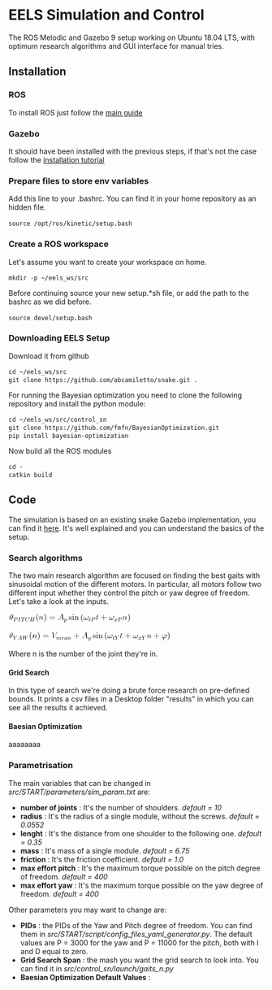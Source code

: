 # EELS Simulation and Control
The ROS Melodic and Gazebo 9 setup working on Ubuntu 18.04 LTS, with optimum research algorithms and GUI interface for manual tries.

## Installation

### ROS
To install ROS just follow the [main guide](http://wiki.ros.org/melodic/Installation/Ubuntu)

### Gazebo
It should have been installed with the previous steps, if that's not the case follow the [installation tutorial](http://gazebosim.org/tutorials?tut=install_ubuntu&cat=install)

### Prepare files to store env variables
Add this line to your .bashrc. You can find it in your home repository as an hidden file.

`source /opt/ros/kinetic/setup.bash`

### Create a ROS workspace
Let's assume you want to create your workspace on home.

```
mkdir -p ~/eels_ws/src
```

Before continuing source your new setup.*sh file, or add the path to the bashrc as we did before.

`source devel/setup.bash`

### Downloading EELS Setup

Download it from github
```
cd ~/eels_ws/src
git clone https://github.com/abcamiletto/snake.git .
```
For running the Bayesian optimization you need to clone the following repository and install the python module:
```
cd ~/eels_ws/src/control_sn
git clone https://github.com/fmfn/BayesianOptimization.git
pip install bayesian-optimization
```
Now build all the ROS modules

```
cd -
catkin build
```

## Code 
The simulation is based on an existing snake Gazebo implementation, you can find it [here](http://answers.gazebosim.org/question/16715/how-can-i-represent-a-anake-robot-with-many-identical-segmens-in-sdf/). It's well explained and you can understand the basics of the setup.

### Search algorithms
The two main research algorithm are focused on finding the best gaits with sinusoidal motion of the different motors. In particular, all motors follow two different input whether they control the pitch or yaw degree of freedom.
Let's take a look at the inputs.

![Alt text](yaw1.png?raw=true "Title")

![Alt text](pitch.png?raw=true "Title")

Where n is the number of the joint they're in.

#### Grid Search
In this type of search we're doing a brute force research on pre-defined bounds. It prints a csv files in a Desktop folder "results" in which you can see all the results it achieved.

#### Baesian Optimization

aaaaaaaa

### Parametrisation
The main variables that can be changed in *src/START/parameters/sim_param.txt* are:

- **number of joints** : It's the number of shoulders. *default = 10* 
- **radius** : It's the radius of a single module, without the screws. *default = 0.0552*
- **lenght** : It's the distance from one shoulder to the following one. *default = 0.35*
- **mass** : It's mass of a single module. *default = 6.75*
- **friction** : It's the friction coefficient. *default = 1.0*
- **max effort pitch** : It's the maximum torque possible on the pitch degree of freedom. *default = 400*
- **max effort yaw** : It's the maximum torque possible on the yaw degree of freedom. *default = 400*

Other parameters you may want to change are:

- **PIDs** : the PIDs of the Yaw and Pitch degree of freedom. You can find them in *src/START/script/config_files_yaml_generator.py*. The default values are P = 3000 for the yaw and P = 11000 for the pitch, both with I and D equal to zero.
- **Grid Search Span** : the mash you want the grid search to look into. You can find it in *src/control_sn/launch/gaits_n.py*
- **Baesian Optimization Default Values** :  
